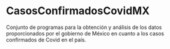 # CasosConfirmadosCovidMX
Conjunto de programas para la obtención y análisis de los datos proporcionados por el gobierno de México en cuanto a los casos confirmados de Covid en el país.
